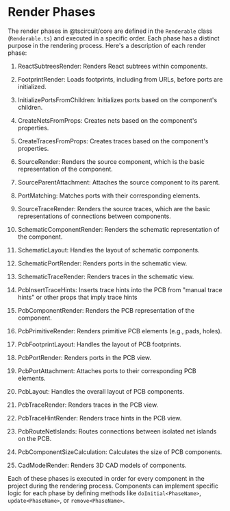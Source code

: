 # Render Phases

The render phases in @tscircuit/core are defined in the `Renderable` class (`Renderable.ts`) and executed in a specific order. Each phase has a distinct purpose in the rendering process. Here's a description of each render phase:

1. ReactSubtreesRender: Renders React subtrees within components.
2. FootprintRender: Loads footprints, including from URLs, before ports are initialized.
3. InitializePortsFromChildren: Initializes ports based on the component's children.

4. CreateNetsFromProps: Creates nets based on the component's properties.

5. CreateTracesFromProps: Creates traces based on the component's properties.

6. SourceRender: Renders the source component, which is the basic representation of the component.

7. SourceParentAttachment: Attaches the source component to its parent.

8. PortMatching: Matches ports with their corresponding elements.

9. SourceTraceRender: Renders the source traces, which are the basic representations of connections between components.

10. SchematicComponentRender: Renders the schematic representation of the component.

11. SchematicLayout: Handles the layout of schematic components.

12. SchematicPortRender: Renders ports in the schematic view.

13. SchematicTraceRender: Renders traces in the schematic view.

14. PcbInsertTraceHints: Inserts trace hints into the PCB from "manual trace hints" or other props that imply trace hints

15. PcbComponentRender: Renders the PCB representation of the component.

16. PcbPrimitiveRender: Renders primitive PCB elements (e.g., pads, holes).

17. PcbFootprintLayout: Handles the layout of PCB footprints.

18. PcbPortRender: Renders ports in the PCB view.

19. PcbPortAttachment: Attaches ports to their corresponding PCB elements.

20. PcbLayout: Handles the overall layout of PCB components.

21. PcbTraceRender: Renders traces in the PCB view.

22. PcbTraceHintRender: Renders trace hints in the PCB view.

23. PcbRouteNetIslands: Routes connections between isolated net islands on the PCB.

24. PcbComponentSizeCalculation: Calculates the size of PCB components.

25. CadModelRender: Renders 3D CAD models of components.

Each of these phases is executed in order for every component in the project during the rendering process. Components can implement specific logic for each phase by defining methods like `doInitial<PhaseName>`, `update<PhaseName>`, or `remove<PhaseName>`.
